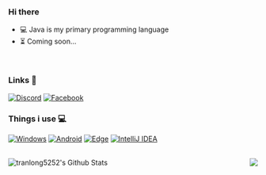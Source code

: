 ### Hi there</h2>
- 💻 Java is my primary programming language 
- ⏳ Coming soon... 

<br>

### Links 🔗
[![Discord](https://img.shields.io/badge/Discord-7289DA?style=for-the-badge&logo=discord&logoColor=white "Discord")](https://discord.com/users/388287718779650058)
[![Facebook](https://img.shields.io/badge/Facebook-1877F2?style=for-the-badge&logo=facebook&logoColor=white "Facebook")](https://facebook.com/tranlong5252)

### Things i use 💻
[![Windows](https://img.shields.io/badge/Windows-0078D6?style=for-the-badge&logo=windows&logoColor=white "Windows 10")](#)
[![Android](https://img.shields.io/badge/Android-3DDC84?style=for-the-badge&logo=android&logoColor=white "Android")](https://www.android.com/)
[![Edge](https://img.shields.io/badge/Edge-0078D7?style=for-the-badge&logo=microsoft%20edge&logoColor=white "Microsoft Edge")](https://www.microsoft.com/edge)
  [![IntelliJ IDEA](https://img.shields.io/badge/IntelliJ%20IDEA-000000?style=for-the-badge&logo=IntelliJIDEA&logoColor=white "IntelliJ IDEA")](https://www.jetbrains.com/idea/)

<br>


<img align="left" src="https://github-readme-stats.vercel.app/api?username=tranlong5252&include_all_commits=true&count_private=true&show_icons=true&line_height=20&title_color=02f945&icon_color=30475&text_color=D3D3D3&theme=dark" alt="tranlong5252's Github Stats">

<img align="right" src="https://github-readme-stats.vercel.app/api/top-langs/?username=tranlong5252&layout=compact&text_color=daf7dc&bg_color=151515&card_width=250">

<!--
**tranlong5252/tranlong5252** is a ✨ _special_ ✨ repository because its `README.md` (this file) appears on your GitHub profile.

Here are some ideas to get you started:

- 🔭 I’m currently working on ...
- 🌱 I’m currently learning ...
- 👯 I’m looking to collaborate on ...
- 🤔 I’m looking for help with ...
- 💬 Ask me about ...
- 📫 How to reach me: ...
- 😄 Pronouns: ...
- ⚡ Fun fact: ...
-->

